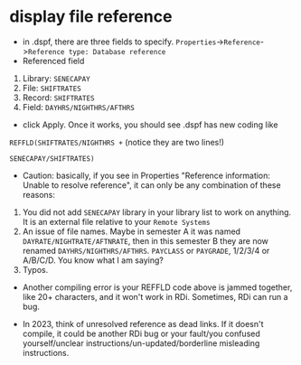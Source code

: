 # display file reference
- in .dspf, there are three fields to specify. ```Properties```->```Reference```->```Reference type: Database reference```
- Referenced field
1. Library: ```SENECAPAY```
2. File: ```SHIFTRATES```
3. Record: ```SHIFTRATES```
4. Field: ```DAYHRS/NIGHTHRS/AFTHRS```
- click Apply. Once it works, you should see .dspf has new coding like 

```REFFLD(SHIFTRATES/NIGHTHRS +``` (notice they are two lines!)

```SENECAPAY/SHIFTRATES)```

- Caution: basically, if you see in Properties "Reference information: Unable to resolve reference", it can only be any combination of these reasons:
1. You did not add ```SENECAPAY``` library in your library list to work on anything. It is an external file relative to your ```Remote Systems```
2. An issue of file names. Maybe in semester A it was named ```DAYRATE/NIGHTRATE/AFTNRATE```, then in this semester B they are now renamed ```DAYHRS/NIGHTHRS/AFTHRS```. ```PAYCLASS``` or ```PAYGRADE```, 1/2/3/4 or A/B/C/D. You know what I am saying?
3. Typos.

- Another compiling error is your REFFLD code above is jammed together, like 20+ characters, and it won't work in RDi. Sometimes, RDi can run a bug.

- In 2023, think of unresolved reference as dead links. If it doesn't compile, it could be another RDi bug or your fault/you confused yourself/unclear instructions/un-updated/borderline misleading instructions.
